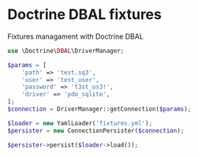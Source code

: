 # Doctrine DBAL fixtures

Fixtures managament with Doctrine DBAL

```php
use \Doctrine\DBAL\DriverManager;

$params = [
    'path' => 'test.sq3',
    'user' => 'test_user',
    'password' => 't3st_us3!',
    'driver' => 'pdo_sqlite',
];
$connection = DriverManager::getConnection($params);

$loader = new YamlLoader('fixtures.yml');
$persister = new ConnectionPersister($connection);

$persister->persist($loader->load());
```